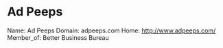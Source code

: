 
# Ad Peeps

Name: Ad Peeps
Domain: adpeeps.com
Home: http://www.adpeeps.com/
Member_of: Better Business Bureau
